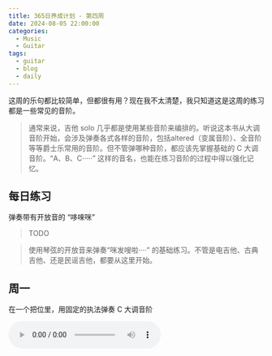 ```yaml
---
title: 365日养成计划 - 第四周
date: 2024-08-05 22:00:00
categories:
  - Music
  - Guitar
tags:
  - guitar
  - blog
  - daily
---
```


这周的乐句都比较简单，但都很有用？现在我不太清楚，我只知道这是这周的练习都是一些常见的音阶。

> 通常来说，吉他 solo 几乎都是使用某些音阶来编排的。听说这本书从大调音阶开始，会涉及弹奏各式各样的音阶，包括altered（变属音阶）、全音阶等等爵士乐常用的音阶。但不管弹哪种音阶，都应该先掌握基础的 C 大调音阶。“A、B、C·····” 这样的音名，也能在练习音阶的过程中得以强化记忆。

<!-- more -->

## 每日练习

弹奏带有开放音的 “哆唻咪”

> TODO

> 使用琴弦的开放音来弹奏“咪发嗖啦····” 的基础练习。不管是电吉他、古典吉他、还是民谣吉他，都要从这里开始。

## 周一

在一个把位里，用固定的执法弹奏 C 大调音阶

<audio controls src="/guitar/2024-08-12.mp3" />

## 周二

在 a 小调五声音阶附近弹奏 C 大调音阶

<audio controls src="/guitar/2024-08-13.mp3" />

## 周三

大调音阶的平行移动

<audio controls src="/guitar/2024-08-14.mp3" />

> 从 C 大调开始，按照每次升高半音的原则，向更高的大调音阶移动，注意移动后保持手型不变。

## 周四

分布得很有规律、适合速弹的 C 大调音阶把位